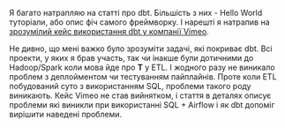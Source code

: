 Я багато натрапляю на статті про dbt. Більшість з них - Hello World туторіали, або опис фіч самого фреймворку. І нарешті я натрапив на [зрозумілий кейс використання dbt у компанії Vimeo](https://medium.com/vimeo-engineering-blog/dbt-development-at-vimeo-fe1ad9eb212). 

Не дивно, що мені важко було зрозуміти задачі, які покриває dbt. Всі проекти, у яких я брав участь, так чи інакше були дотичними до Hadoop/Spark коли мова йде про __T__ у ETL. І жодного разу не виникало проблем з деплойментом чи тестуванням пайплайнів. Проте коли ETL побудований суто з використанням SQL, проблеми такого роду виникають. Кейс Vimeo не став вийнятком, і стаття в деталях описує проблеми які виникли при використанні SQL + Airflow і як dbt допоміг вирішити наведені проблеми. 